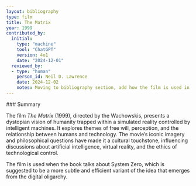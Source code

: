 ```yaml
---
layout: bibliography
type: film
title: The Matrix
year: 1999
contributed_by:
  initial:
    type: "machine"
    tool: "ChatGPT"
    version: 4o1
    date: "2024-12-01"
  reviewed_by: 
  - type: "human"
    person_id: Neil D. Lawrence
    date: 2024-12-02
    notes: Moving to bibliography section, add how the film is used in the book.
---
```


<div class="machine-commentary" markdown="1">
### Summary

The film *The Matrix* (1999), directed by the Wachowskis, presents a dystopian vision of humanity trapped within a simulated reality controlled by intelligent machines. It explores themes of free will, perception, and the relationship between humans and technology. The movie’s iconic imagery and philosophical questions have made it a cultural touchstone, influencing discussions about artificial intelligence, virtual reality, and the ethics of technological control.

The film is used when the book talks about System Zero, which is suggested to be a more subtle and efficient variant of the idea that emerges from the digital oligarchy.
</div>
